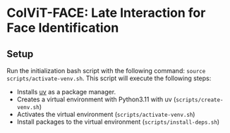 # ColViT-FACE: Late Interaction for Face Identification

## Setup 

Run the initialization bash script with the following command: `source scripts/activate-venv.sh`. This script will execute the following steps:
- Installs [uv](https://docs.astral.sh/uv/getting-started/installation/#standalone-installer) as a package manager.
- Creates a virtual environment with Python3.11 with uv (`scripts/create-venv.sh`)
- Activates the virtual environment (`scripts/activate-venv.sh`)
- Install packages to the virtual environment (`scripts/install-deps.sh`)